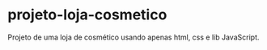 # projeto-loja-cosmetico
Projeto de uma loja de cosmético usando apenas html, css e lib JavaScript.

